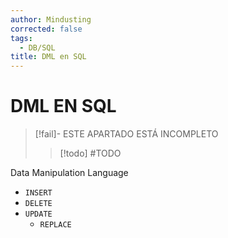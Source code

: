 ```yaml
---
author: Mindusting
corrected: false
tags:
  - DB/SQL
title: DML en SQL
---
```


# DML EN SQL

> [!fail]- ESTE APARTADO ESTÁ INCOMPLETO
> > [!todo] #TODO

Data Manipulation Language

- `INSERT`
- `DELETE`
- `UPDATE`
    - `REPLACE`
